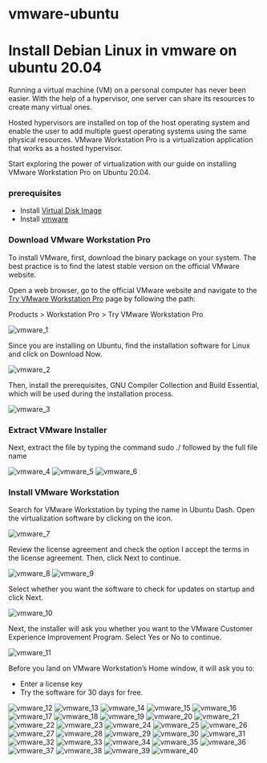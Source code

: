 # vmware-ubuntu

# Install Debian Linux in vmware on ubuntu 20.04

Running a virtual machine (VM) on a personal computer has never been easier. With the help of a hypervisor, one server can share its resources to create many virtual ones.

Hosted hypervisors are installed on top of the host operating system and enable the user to add multiple guest operating systems using the same physical resources. VMware Workstation Pro is a virtualization application that works as a hosted hypervisor.

Start exploring the power of virtualization with our guide on installing VMware Workstation Pro on Ubuntu 20.04.

### prerequisites
* Install [Virtual Disk Image](https://www.osboxes.org/vmware-images/)
* Install [vmware](https://github.com/selvaraj-kuppusamy/vmware-debian/blob/main/vmware/installation/vmware_install.sh)

### Download VMware Workstation Pro

To install VMware, first, download the binary package on your system. The best practice is to find the latest stable version on the official VMware website.

Open a web browser, go to the official VMware website and navigate to the [Try VMware Workstation Pro](https://www.vmware.com/products/workstation-pro/workstation-pro-evaluation.html) page by following the path:

Products > Workstation Pro > Try VMware Workstation Pro


![vmware_1](https://github.com/selvaraj-kuppusamy/vmware-debian/blob/main/assets/vmware_1.png)

Since you are installing on Ubuntu, find the installation software for Linux and click on Download Now.

![vmware_2](https://github.com/selvaraj-kuppusamy/vmware-debian/blob/main/assets/vmware_2.png)

Then, install the prerequisites, GNU Compiler Collection and Build Essential, which will be used during the installation process.

![vmware_3](https://github.com/selvaraj-kuppusamy/vmware-debian/blob/main/assets/vmware_3.png)

### Extract VMware Installer
Next, extract the file by typing the command sudo ./ followed by the full file name

![vmware_4](https://github.com/selvaraj-kuppusamy/vmware-debian/blob/main/assets/vmware_4.png)
![vmware_5](https://github.com/selvaraj-kuppusamy/vmware-debian/blob/main/assets/vmware_5.png)
![vmware_6](https://github.com/selvaraj-kuppusamy/vmware-debian/blob/main/assets/vmware_6.png)
### Install VMware Workstation
Search for VMware Workstation by typing the name in Ubuntu Dash. Open the virtualization software by clicking on the icon.

![vmware_7](https://github.com/selvaraj-kuppusamy/vmware-debian/blob/main/assets/vmware_7.png)

Review the license agreement and check the option I accept the terms in the license agreement. Then, click Next to continue.

![vmware_8](https://github.com/selvaraj-kuppusamy/vmware-debian/blob/main/assets/vmware_8.png)
![vmware_9](https://github.com/selvaraj-kuppusamy/vmware-debian/blob/main/assets/vmware_9.png)

Select whether you want the software to check for updates on startup and click Next.

![vmware_10](https://github.com/selvaraj-kuppusamy/vmware-debian/blob/main/assets/vmware_10.png)

Next, the installer will ask you whether you want to the VMware Customer Experience Improvement Program. Select Yes or No to continue.

![vmware_11](https://github.com/selvaraj-kuppusamy/vmware-debian/blob/main/assets/vmware_11.png)

Before you land on VMware Workstation’s Home window, it will ask you to:

* Enter a license key
* Try the software for 30 days for free.

![vmware_12](https://github.com/selvaraj-kuppusamy/vmware-debian/blob/main/assets/vmware_12.png)
![vmware_13](https://github.com/selvaraj-kuppusamy/vmware-debian/blob/main/assets/vmware_13.png)
![vmware_14](https://github.com/selvaraj-kuppusamy/vmware-debian/blob/main/assets/vmware_14.png)
![vmware_15](https://github.com/selvaraj-kuppusamy/vmware-debian/blob/main/assets/vmware_15.png)
![vmware_16](https://github.com/selvaraj-kuppusamy/vmware-debian/blob/main/assets/vmware_16.png)
![vmware_17](https://github.com/selvaraj-kuppusamy/vmware-debian/blob/main/assets/vmware_17.png)
![vmware_18](https://github.com/selvaraj-kuppusamy/vmware-debian/blob/main/assets/vmware_18.png)
![vmware_19](https://github.com/selvaraj-kuppusamy/vmware-debian/blob/main/assets/vmware_19.png)
![vmware_20](https://github.com/selvaraj-kuppusamy/vmware-debian/blob/main/assets/vmware_20.png)
![vmware_21](https://github.com/selvaraj-kuppusamy/vmware-debian/blob/main/assets/vmware_21.png)
![vmware_22](https://github.com/selvaraj-kuppusamy/vmware-debian/blob/main/assets/vmware_22.png)
![vmware_23](https://github.com/selvaraj-kuppusamy/vmware-debian/blob/main/assets/vmware_23.png)
![vmware_24](https://github.com/selvaraj-kuppusamy/vmware-debian/blob/main/assets/vmware_24.png)
![vmware_25](https://github.com/selvaraj-kuppusamy/vmware-debian/blob/main/assets/vmware_25.png)
![vmware_26](https://github.com/selvaraj-kuppusamy/vmware-debian/blob/main/assets/vmware_26.png)
![vmware_27](https://github.com/selvaraj-kuppusamy/vmware-debian/blob/main/assets/vmware_27.png)
![vmware_28](https://github.com/selvaraj-kuppusamy/vmware-debian/blob/main/assets/vmware_28.png)
![vmware_29](https://github.com/selvaraj-kuppusamy/vmware-debian/blob/main/assets/vmware_29.png)
![vmware_30](https://github.com/selvaraj-kuppusamy/vmware-debian/blob/main/assets/vmware_30.png)
![vmware_31](https://github.com/selvaraj-kuppusamy/vmware-debian/blob/main/assets/vmware_31.png)
![vmware_32](https://github.com/selvaraj-kuppusamy/vmware-debian/blob/main/assets/vmware_32.png)
![vmware_33](https://github.com/selvaraj-kuppusamy/vmware-debian/blob/main/assets/vmware_33.png)
![vmware_34](https://github.com/selvaraj-kuppusamy/vmware-debian/blob/main/assets/vmware_34.png)
![vmware_35](https://github.com/selvaraj-kuppusamy/vmware-debian/blob/main/assets/vmware_35.png)
![vmware_36](https://github.com/selvaraj-kuppusamy/vmware-debian/blob/main/assets/vmware_36.png)
![vmware_37](https://github.com/selvaraj-kuppusamy/vmware-debian/blob/main/assets/vmware_37.png)
![vmware_38](https://github.com/selvaraj-kuppusamy/vmware-debian/blob/main/assets/vmware_38.png)
![vmware_39](https://github.com/selvaraj-kuppusamy/vmware-debian/blob/main/assets/vmware_39.png)
![vmware_40](https://github.com/selvaraj-kuppusamy/vmware-debian/blob/main/assets/vmware_40.png)
